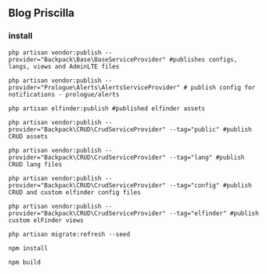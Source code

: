 ## Blog Priscilla

### install

`php artisan vendor:publish --provider="Backpack\Base\BaseServiceProvider" #publishes configs, langs, views and AdminLTE files`

`php artisan vendor:publish --provider="Prologue\Alerts\AlertsServiceProvider" # publish config for notifications - prologue/alerts`

`php artisan elfinder:publish #published elfinder assets`

`php artisan vendor:publish --provider="Backpack\CRUD\CrudServiceProvider" --tag="public" #publish CRUD assets`

`php artisan vendor:publish --provider="Backpack\CRUD\CrudServiceProvider" --tag="lang" #publish CRUD lang files `

`php artisan vendor:publish --provider="Backpack\CRUD\CrudServiceProvider" --tag="config" #publish CRUD and custom elfinder config files`

`php artisan vendor:publish --provider="Backpack\CRUD\CrudServiceProvider" --tag="elfinder" #publish custom elFinder views`

`php artisan migrate:refresh --seed`


`npm install`

`npm build`
